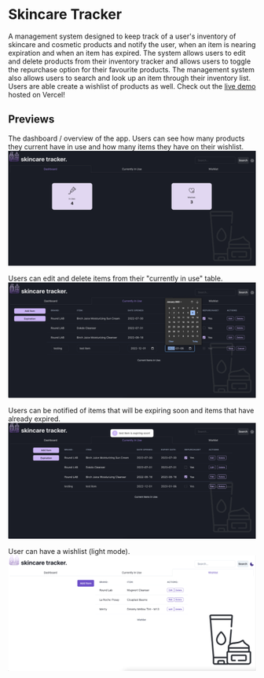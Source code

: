 # Skincare Tracker

A management system designed to keep track of a user's inventory of skincare and cosmetic products and notify the user, when an item is nearing expiration and when an item has expired. The system allows users to edit and delete products from their inventory tracker and allows users to toggle the repurchase option for their favourite products. The management system also allows users to search and look up an item through their inventory list. Users are able create a wishlist of products as well. Check out the [live demo](https://skincare-tracker.vercel.app/) hosted on Vercel!

## Previews

The dashboard / overview of the app. Users can see how many products they current have in use and how many items they have on their wishlist.
!["Skincare tracker dashboard/overview"](https://github.com/vvynz/skincare-tracker/blob/master/docs/skincaretracker_dashboard.png)

Users can edit and delete items from their "currently in use" table.
!["Skincare tracker in use table"](https://github.com/vvynz/skincare-tracker/blob/master/docs/skincaretracker_inuse.png)

Users can be notified of items that will be expiring soon and items that have already expired.
!["Skincare tracker in use expiration notification"](https://github.com/vvynz/skincare-tracker/blob/master/docs/skincaretracker_notification.png)


User can have a wishlist (light mode).
!["Skincare tracker wishlist table"](https://github.com/vvynz/skincare-tracker/blob/master/docs/skincaretracker_wishlist.png)
